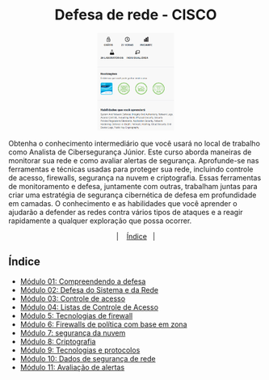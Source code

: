 
<h1 align="center"> Defesa de rede - CISCO </h1>

<p align="center">
<img alt="" src="/ASSETS/defesaDeRedes-CISCO.png"width="30%">
</p>


<P> Obtenha o conhecimento intermediário que você usará no local de trabalho como Analista de Cibersegurança Júnior. Este curso aborda maneiras de monitorar sua rede e como avaliar alertas de segurança. Aprofunde-se nas ferramentas e técnicas usadas para proteger sua rede, incluindo controle de acesso, firewalls, segurança na nuvem e criptografia. Essas ferramentas de monitoramento e defesa, juntamente com outras, trabalham juntas para criar uma estratégia de segurança cibernética de defesa em profundidade em camadas. O conhecimento e as habilidades que você aprender o ajudarão a defender as redes contra vários tipos de ataques e a reagir rapidamente a qualquer exploração que possa ocorrer. </P>

<p align="center">
  &nbsp;&nbsp;&nbsp;|&nbsp;&nbsp;&nbsp;
      <a href="#-indice">Índice</a>&nbsp;&nbsp;&nbsp;|&nbsp;&nbsp;&nbsp;
</p>

## Índice
- [Módulo 01: Compreendendo a defesa]()
- [Módulo 02: Defesa do Sistema e da Rede]()
- [Módulo 03: Controle de acesso]()
- [Módulo 04: Listas de Controle de Acesso]()
- [Módulo 5: Tecnologias de firewall]()
- [Módulo 6: Firewalls de política com base em zona]()
- [Módulo 7: segurança da nuvem]()
- [Módulo 8: Criptografia]()
- [Módulo 9: Tecnologias e protocolos]()
- [Módulo 10: Dados de segurança de rede]()
- [Módulo 11: Avaliação de alertas]()